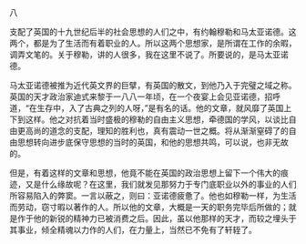 八

  

支配了英国的十九世纪后半的社会思想的人们之中，有约翰穆勒和马太亚诺德。这两个，都是为了生活而有着职业的人。所以这两个思想家，是所谓在工作的余暇，调弄文笔的。关于穆勒，讲的人很多，我在这里不说了。所要说的，是马太亚诺德。

马太亚诺德被推为近代英文界的巨擘，有英国的散文，到他乃入于完璧之域之称。英国的天才政治家迪式来黎于一八八一年顷，在一个夜宴上会见亚诺德，招呼道，“在生存中，入了古典之列的人呀，”是有名的话。他的文章，就风靡了英国上下到这样。他之对抗着当时盛极的穆勒的自由主义思想，牵德国的学风，以谈比自由更高尚的道念的支配，理知的胜利也，真有震动一世之概。将从渐渐窒碍了的自由思想转向进步底保守思想的当时的英国，和他的思想共鸣，可以说，也非无故的。

但是，有着这样的文章和思想，他竟不能在英国的政治思想上留下一个伟大的痕迹，又是什么缘故呢？在这里，我们就发见那努力于专门底职业以外的事业的人们所容易陷入的弊窦。一言以蔽之，则曰：亚诺德疲惫了。他也如穆勒一样，为生活而劳动，窃寸暇以著作的人。所以他的文章，大概是一天的职务完毕后所做的；就是作于他的新锐的精神力已被消费之后。因此，虽以他那样的天才，而较之埋头于其事业，倾全精魂以力作的人们，在力量上，当然已不免有了轩轾了。